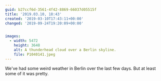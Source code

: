 ```yaml
---
guid: b27ccf6d-3561-4f42-8869-66037d05515f
title: '2019.03.10, 18:43'
created: '2019-03-10T17:43:11+00:00'
changed: '2019-09-24T19:20:09+00:00'


images:
  - width: 5472
    height: 3648
    alt: A thunderhead cloud over a Berlin skyline.
    file: P1040141.jpeg
---
```


We've had some weird weather in Berlin over the last few days. But at least some of it was pretty. 

